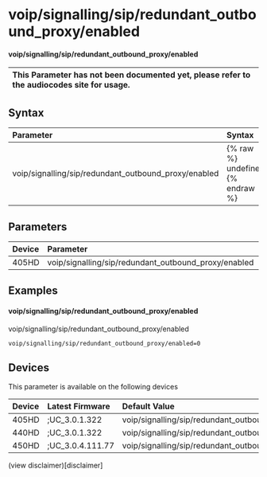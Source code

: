 ﻿---
description: voip/signalling/sip/redundant_outbound_proxy/enabled
search:
    keywords: ['voip','signalling','sip','redundant_outbound_proxy','enabled']
---

# voip/signalling/sip/redundant_outbound_proxy/enabled

#### voip/signalling/sip/redundant_outbound_proxy/enabled


| This Parameter has not been documented yet, please refer to the audiocodes site for usage.  |
| :--- |

## Syntax
| Parameter | Syntax |
| :--- | :--- |
|voip/signalling/sip/redundant_outbound_proxy/enabled | {% raw %} undefined {% endraw %} |

## Parameters
|Device|Parameter|value|Description|
|:---|:---|:---|:---|
| 405HD | voip/signalling/sip/redundant_outbound_proxy/enabled |  |  |

## Examples
#### voip/signalling/sip/redundant_outbound_proxy/enabled

voip/signalling/sip/redundant_outbound_proxy/enabled

```
voip/signalling/sip/redundant_outbound_proxy/enabled=0
```

## Devices
This parameter is available on the following devices

| Device | Latest Firmware | Default Value |
|:---|:---|:---|
| 405HD | ;UC_3.0.1.322 | voip/signalling/sip/redundant_outbound_proxy/enabled=0 
| 440HD | ;UC_3.0.1.322 | voip/signalling/sip/redundant_outbound_proxy/enabled=0 
| 450HD | ;UC_3.0.4.111.77 | voip/signalling/sip/redundant_outbound_proxy/enabled=0 

(view disclaimer)[disclaimer]
